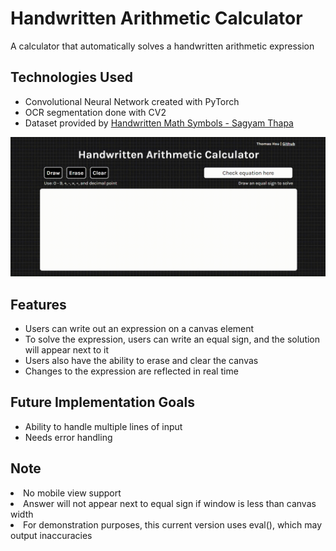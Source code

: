 <h1> Handwritten Arithmetic Calculator </h1>
A calculator that automatically solves a handwritten arithmetic expression

<h2>Technologies Used</h2>
<ul>
  <li> Convolutional Neural Network created with PyTorch </li>
  <li> OCR segmentation done with CV2 </li>
  <li> Dataset provided by <a href="https://www.kaggle.com/datasets/sagyamthapa/handwritten-math-symbols">Handwritten Math Symbols - Sagyam Thapa</a> </li>
</ul>

<img src="demo_1.gif">

<h2>Features</h2>
<ul>
  <li> Users can write out an expression on a canvas element </li>
  <li> To solve the expression, users can write an equal sign, and the solution will appear next to it </li>
  <li> Users also have the ability to erase and clear the canvas </li>
  <li> Changes to the expression are reflected in real time </li>
</ul>

<h2>Future Implementation Goals</h2>
<ul>
  <li> Ability to handle multiple lines of input </li>
  <li> Needs error handling </li>
</ul>

<h2>Note</h2>
  <li> No mobile view support </li>
  <li> Answer will not appear next to equal sign if window is less than canvas width </li>
  <li> For demonstration purposes, this current version uses eval(), which may output inaccuracies </li>